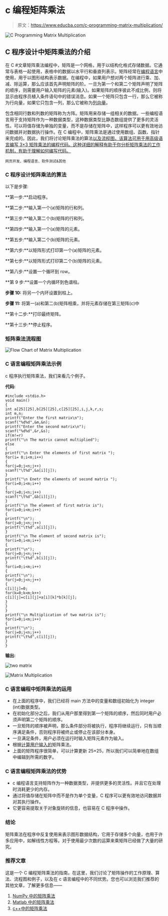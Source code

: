 # c 编程矩阵乘法

> 原文：<https://www.educba.com/c-programming-matrix-multiplication/>

![C Programming Matrix Multiplication](img/3392ef89130b80a36d8bb0b092db182a.png)



## C 程序设计中矩阵乘法的介绍

在 C #文章矩阵乘法编程中，矩阵是一个网格，用于以结构化格式存储数据。它通常与表格一起使用，表格中的数据以水平行和垂直列表示。矩阵经常在[编程语言](https://www.educba.com/what-is-a-programming-language/)中使用，用于以图形结构表示数据。在编程中，如果用户想对两个矩阵进行乘、加、减、除运算，那么应该首先声明矩阵的阶。一旦为第一个和第二个矩阵声明了矩阵的顺序，则需要用户输入矩阵的元素(输入)。如果矩阵的顺序彼此不成比例，则将显示由程序员植入条件语句中的错误消息。如果一个矩阵只包含一行，那么它被称为行向量，如果它只包含一列，那么它被称为[列向量](https://www.educba.com/column-vector-matlab/)。

包含相同行数和列数的矩阵称为方阵。矩阵用来存储一组相关的数据。一些编程语言用于支持矩阵作为一种数据类型，这种数据类型比静态数组提供了更多的灵活性。可以将值存储为单独的变量，而不是存储在矩阵中，这样程序可以更有效地访问数据并对数据执行操作。在 C 编程中，矩阵乘法是通过使用数组、函数、指针来完成的。因此，我们将讨论矩阵乘法的算法[以及流程图，该算法可用于用高级语言编写 3×3 矩阵乘法的编程代码。这种详细的解释有助于你分析矩阵乘法的工作机制，有助于理解如何编写代码。](https://www.educba.com/matrix-multiplication-in-java/)

<small>网页开发、编程语言、软件测试&其他</small>

### C 程序设计矩阵乘法的算法

以下是步骤:

**第一步:**启动程序。

**第二步:**输入第一个(a)矩阵的行和列。

**第三步:**输入第二个(b)矩阵的行和列。

**第四步:**输入第一个(a)矩阵的元素。

**第五步:**输入第二个(b)矩阵的元素。

**第六步:**以矩阵形式打印第一个(a)矩阵的元素。

**第七步:**以矩阵形式打印第二个(b)矩阵的元素。

**第八步:**设置一个循环到 row。

**第 9 步:**设置一个内循环到色谱柱。

**步骤 10:** 将另一个内环设置到柱上。

**步骤 11:** 将第一(a)和第二(b)矩阵相乘，并将元素存储在第三矩阵(c)中

**第十二步:**打印最终矩阵。

**第十三步:**停止程序。

### 矩阵乘法流程图

![Flow Chart of Matrix Multiplication](img/bca5ec6ca1867abd178622a26bed3dfa.png)



### C 语言编程矩阵乘法示例

c 程序执行矩阵乘法，我们来看几个例子。

**代码:**

```
#include <stdio.h>
void main()
{
int a[25][25],b[25][25],c[25][25],i,j,k,r,s;
int m,n;
printf("Enter the first matrix\n");
scanf("%d%d",&m,&n);
printf("Enter the second matrix\n");
scanf("%d%d",&r,&s);
if(m!=r)
printf("\n The matrix cannot multiplied");
else
{
printf("\n Enter the elements of first matrix ");
for(i= 0;i<m;i++)
{
for(j=0;j<n;j++)
scanf("\t%d",&a[i][j]);
}
printf("\n Enetr the elements of second matrix ");
for(i=0;i<m;i++)
{
for(j=0;j<n;j++)
scanf("\t%d",&b[i][j]);
}
printf("\n The element of first matrix is");
for(i=0;i<m;i++)
{
printf("\n");
for(j=0;j<n;j++)
printf("\t%d",a[i][j]);
}
printf("\n The element of second matrix is");
for(i=0;i<m;i++)
{
printf("\n");
for(j=0;j<n;j++)
printf("\t%d",b[i][j]);
}
for(i=0;i<m;i++)
{
printf("\n");
for(j=0;j<n;j++)
{
c[i][j]=0;
for(k=0;k<m;k++)
c[i][j]=c[i][j]+a[i][k]*b[k][j];
}
}
}
printf("\n Multiplication of two matrix is");
for(i=0;i<m;i++)
{
printf("\n");
for(j=0;j<n;j++)
printf("\t%d",c[i][j]);
}
}
```

**输出:**

![two matrix](img/d3c277df430b244af0d393c9616acbb6.png)



![Matrix Multiplication](img/703f1bd4db9e872112ab9f6c2430c660.png)



### C 语言编程中矩阵乘法的运用

*   在上面的程序中，我们已经将 main 方法中的变量和数组初始化为 integer (int)数据类型。
*   在初始化部分之后，我们从用户那里得到第一个矩阵的顺序，然后同时用户必须声明第二个矩阵的顺序。
*   一旦矩阵的顺序被声明，那么条件部分将被执行，程序将继续运行，只有当顺序满足条件，否则程序将被终止或停止在该部分本身。
*   一旦满足条件，用户必须在运行时输入矩阵元素作为输入。
*   根据[计算用户输入的](https://www.educba.com/java-user-input/)矩阵乘法。
*   上面的矩阵程序很简单，可以计算更新 25×25，所以我们可以简单地在数组中编辑到所需的数字。

### C 语言编程矩阵乘法的优势

*   c 编程语言支持矩阵作为一种数据类型，并提供更多的灵活性。并且它在处理时消耗更少的内存。
*   通过将值存储在矩阵中而不是作为单个变量，C 程序可以更有效地访问数据并对其执行操作。
*   它更容易提取关于对象旋转的信息，也容易在 C 程序中操作。

### 结论

矩阵乘法在程序中反复使用来表示图形数据结构，它用于存储多个向量，也用于许多应用中，如解线性方程等。对于使用最少次数的运算来乘矩阵已经做了大量的研究。

### 推荐文章

这是一个 C 编程矩阵乘法的指南。在这里，我们讨论了矩阵操作的工作原理、算法、流程图和例子，以及在 c 语言编程中的不同优势。您也可以浏览我们推荐的其他文章，了解更多信息——

1.  [NumPy 中的矩阵乘法](https://www.educba.com/matrix-multiplication-in-numpy/)
2.  [Matlab 中的矩阵乘法](https://www.educba.com/matrix-multiplication-in-matlab/)
3.  [c++中的矩阵乘法](https://www.educba.com/matrix-multiplication-in-c-plus-plus/)





